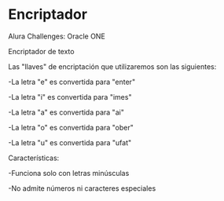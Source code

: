 # Encriptador

Alura Challenges: Oracle ONE

Encriptador de texto

Las "llaves" de encriptación que utilizaremos son las siguientes:

-La letra "e" es convertida para "enter"

-La letra "i" es convertida para "imes"

-La letra "a" es convertida para "ai"

-La letra "o" es convertida para "ober"

-La letra "u" es convertida para "ufat"

Características:

-Funciona solo con letras minúsculas

-No admite números ni caracteres especiales
